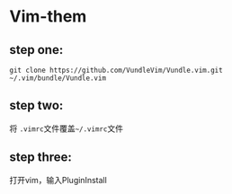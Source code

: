 # Vim-them

## step one:
`git clone https://github.com/VundleVim/Vundle.vim.git ~/.vim/bundle/Vundle.vim`

## step two:
将 `.vimrc`文件覆盖`~/.vimrc`文件

## step three:
打开vim，输入PluginInstall
